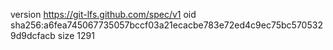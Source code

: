 version https://git-lfs.github.com/spec/v1
oid sha256:a6fea745067735057bccf03a21ecacbe783e72ed4c9ec75bc5705329d9dcfacb
size 1291
